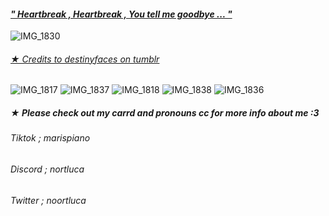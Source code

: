 #### [*" Heartbreak , Heartbreak , You tell me goodbye ... "*](https://open.spotify.com/track/4ZJKi7HXFDG2emN6xIdbmV?si=aY7nCfrkTaK51G0d9DWgAA) 
![IMG_1830](https://github.com/Nortluca/nortluca/assets/153015545/572b2997-7b28-4c50-962a-f73f2399d3d0)

###### [*★ Credits to destinyfaces on tumblr*](https://www.tumblr.com/destinyfaces/740137778504941568/dr-ratio-graphics-to-use-credit?source=share)

![IMG_1817](https://github.com/Nortluca/nortluca/assets/153015545/ce69bb9d-344b-4946-a3aa-49b082c79143) ![IMG_1837](https://github.com/Nortluca/nortluca/assets/153015545/43413016-f9e7-4620-97df-4a6c50325978)
 ![IMG_1818](https://github.com/Nortluca/nortluca/assets/153015545/db08831c-ec30-426d-8ecb-50c58d7e3b9f) ![IMG_1838](https://github.com/Nortluca/nortluca/assets/153015545/978bea62-01b3-460f-964b-4b18b7ed4306) ![IMG_1836](https://github.com/Nortluca/nortluca/assets/153015545/bf188ec8-85af-4e4d-af4e-9cc02f49b954)

##### ***★ Please check out my carrd and pronouns cc for more info about me :3***

###### *Tiktok ; marispiano*

###### *Discord ; nortluca*

###### *Twitter ; noortluca*
